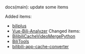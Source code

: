 docs(main): update some items

Added items:
- [biliplus](https://github.com/0xlau/biliplus)
- [Vue-Bili-Analyzer](https://github.com/ScaredCube/Vue-Bili-Analyzer)
Changed items:
- [BilibiliCacheVideoMergePython](https://github.com/molihuan/BilibiliCacheVideoMergePython)
- [BiliTools](https://github.com/btjawa/BiliTools)
- [bilibili-app-cache-converter](https://github.com/BlueCitizens/bilibili-app-cache-converter)